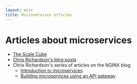 ```yaml
---
layout: misc
title: Microservices articles
---
```


# Articles about microservices

* [The Scale Cube](scalecube.html)
* [Chris Richardson's blog posts](http://plainoldobjects.com/category/microservices/)
* Chris Richardson's series of articles on the NGINX blog:
  * [Introduction to microservices](http://nginx.com/blog/introduction-to-microservices/)
  * [Building microservices using an API gateway](http://nginx.com/blog/building-microservices-using-an-api-gateway/)

